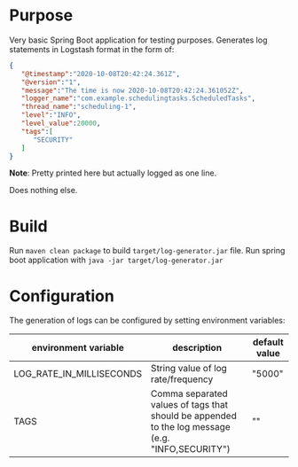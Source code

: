 # Purpose
Very basic Spring Boot application for testing purposes. Generates log statements in Logstash format in the form of:
```json
{
   "@timestamp":"2020-10-08T20:42:24.361Z",
   "@version":"1",
   "message":"The time is now 2020-10-08T20:42:24.361052Z",
   "logger_name":"com.example.schedulingtasks.ScheduledTasks",
   "thread_name":"scheduling-1",
   "level":"INFO",
   "level_value":20000,
   "tags":[
      "SECURITY"
   ]
}
``` 
**Note**: Pretty printed here but actually logged as one line.

Does nothing else.

# Build
Run `maven clean package` to build `target/log-generator.jar` file. Run spring boot application with `java -jar target/log-generator.jar`

# Configuration
The generation of logs can be configured by setting environment variables:

| environment variable     | description                                                                       | default value |
|--------------------------|-----------------------------------------------------------------------------------|---------------|
| LOG_RATE_IN_MILLISECONDS | String value of log rate/frequency                                                | "5000"        |
| TAGS   | Comma separated values of tags that should be appended to the log message (e.g. "INFO,SECURITY")        | ""        |

